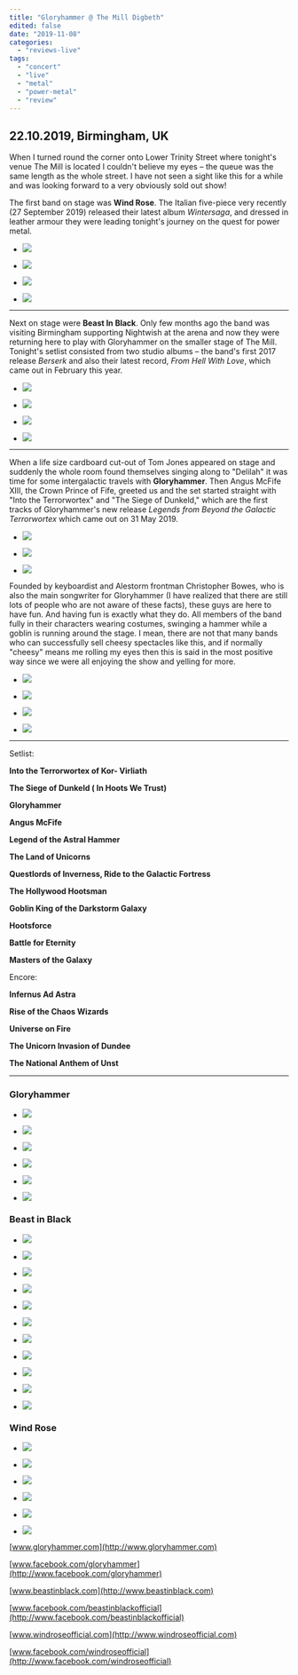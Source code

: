 ```yaml
---
title: "Gloryhammer @ The Mill Digbeth"
edited: false
date: "2019-11-08"
categories:
  - "reviews-live"
tags:
  - "concert"
  - "live"
  - "metal"
  - "power-metal"
  - "review"
---
```


## 22.10.2019, Birmingham, UK

When I turned round the corner onto Lower Trinity Street where tonight's venue The Mill is located I couldn't believe my eyes – the queue was the same length as the whole street. I have not seen a sight like this for a while and was looking forward to a very obviously sold out show!

The first band on stage was **Wind Rose**. The Italian five-piece very recently (27 September 2019) released their latest album _Wintersaga_, and dressed in leather armour they were leading tonight's journey on the quest for power metal.

- ![](https://www.hellbound.ca/wp-content/uploads/2019/11/Wind-Rose01.jpg)

- ![](https://www.hellbound.ca/wp-content/uploads/2019/11/Wind-Rose02.jpg)

- ![](https://www.hellbound.ca/wp-content/uploads/2019/11/Wind-Rose03.jpg)

- ![](https://www.hellbound.ca/wp-content/uploads/2019/11/Wind-Rose.jpg)


* * *

Next on stage were **Beast In Black**. Only few months ago the band was visiting Birmingham supporting Nightwish at the arena and now they were returning here to play with Gloryhammer on the smaller stage of The Mill. Tonight's setlist consisted from two studio albums – the band's first 2017 release _Berserk_ and also their latest record, _From Hell With Love_, which came out in February this year.

- ![](https://www.hellbound.ca/wp-content/uploads/2019/11/Beast-In-Black01.jpg)

- ![](https://www.hellbound.ca/wp-content/uploads/2019/11/Beast-In-Black02.jpg)

- ![](https://www.hellbound.ca/wp-content/uploads/2019/11/Beast-In-Black03.jpg)

- ![](https://www.hellbound.ca/wp-content/uploads/2019/11/Beast-In-Black.jpg)


* * *

When a life size cardboard cut-out of Tom Jones appeared on stage and suddenly the whole room found themselves singing along to "Delilah" it was time for some intergalactic travels with **Gloryhammer**. Then Angus McFife XIII, the Crown Prince of Fife, greeted us and the set started straight with "Into the Terrorwortex" and "The Siege of Dunkeld," which are the first tracks of Gloryhammer's new release _Legends from Beyond the Galactic Terrorwortex_ which came out on 31 May 2019.

- ![](https://www.hellbound.ca/wp-content/uploads/2019/11/Gloryhammer.jpg)

- ![](https://www.hellbound.ca/wp-content/uploads/2019/11/Gloryhammer01.jpg)

- ![](https://www.hellbound.ca/wp-content/uploads/2019/11/Gloryhammer02.jpg)


Founded by keyboardist and Alestorm frontman Christopher Bowes, who is also the main songwriter for Gloryhammer (I have realized that there are still lots of people who are not aware of these facts), these guys are here to have fun. And having fun is exactly what they do. All members of the band fully in their characters wearing costumes, swinging a hammer while a goblin is running around the stage. I mean, there are not that many bands who can successfully sell cheesy spectacles like this, and if normally "cheesy" means me rolling my eyes then this is said in the most positive way since we were all enjoying the show and yelling for more.

- ![](https://www.hellbound.ca/wp-content/uploads/2019/11/Gloryhammer04.jpg)

- ![](https://www.hellbound.ca/wp-content/uploads/2019/11/Gloryhammer05.jpg)

- ![](https://www.hellbound.ca/wp-content/uploads/2019/11/Gloryhammer06.jpg)

- ![](https://www.hellbound.ca/wp-content/uploads/2019/11/Gloryhammer07.jpg)


* * *

Setlist:

**Into the Terrorwortex of Kor- Virliath**

**The Siege of Dunkeld ( In Hoots We Trust)**

**Gloryhammer**

**Angus McFife**

**Legend of the Astral Hammer**

**The Land of Unicorns**

**Questlords of Inverness, Ride to the Galactic Fortress**

**The Hollywood Hootsman**

**Goblin King of the Darkstorm Galaxy**

**Hootsforce**

**Battle for Eternity**

**Masters of the Galaxy**

Encore:

**Infernus Ad Astra**

**Rise of the Chaos Wizards**

**Universe on Fire**

**The Unicorn Invasion of Dundee**

**The National Anthem of Unst**

* * *

### Gloryhammer

- ![](https://www.hellbound.ca/wp-content/uploads/2019/11/Gloryhammer08.jpg)

- ![](https://www.hellbound.ca/wp-content/uploads/2019/11/Gloryhammer09.jpg)

- ![](https://www.hellbound.ca/wp-content/uploads/2019/11/Gloryhammer10.jpg)

- ![](https://www.hellbound.ca/wp-content/uploads/2019/11/Gloryhammer11.jpg)

- ![](https://www.hellbound.ca/wp-content/uploads/2019/11/Gloryhammer12.jpg)

- ![](https://www.hellbound.ca/wp-content/uploads/2019/11/Gloryhammer13.jpg)


### Beast in Black

- ![](https://www.hellbound.ca/wp-content/uploads/2019/11/Beast-In-Black04.jpg)

- ![](https://www.hellbound.ca/wp-content/uploads/2019/11/Beast-In-Black05.jpg)

- ![](https://www.hellbound.ca/wp-content/uploads/2019/11/Beast-In-Black06.jpg)

- ![](https://www.hellbound.ca/wp-content/uploads/2019/11/Beast-In-Black07.jpg)

- ![](https://www.hellbound.ca/wp-content/uploads/2019/11/Beast-In-Black08.jpg)

- ![](https://www.hellbound.ca/wp-content/uploads/2019/11/Beast-In-Black09.jpg)

- ![](https://www.hellbound.ca/wp-content/uploads/2019/11/Beast-In-Black10.jpg)

- ![](https://www.hellbound.ca/wp-content/uploads/2019/11/Beast-In-Black11.jpg)

- ![](https://www.hellbound.ca/wp-content/uploads/2019/11/Beast-In-Black12.jpg)

- ![](https://www.hellbound.ca/wp-content/uploads/2019/11/Beast-In-Black13.jpg)

- ![](https://www.hellbound.ca/wp-content/uploads/2019/11/Beast-In-Black14.jpg)


### Wind Rose

- ![](https://www.hellbound.ca/wp-content/uploads/2019/11/Wind-Rose04.jpg)

- ![](https://www.hellbound.ca/wp-content/uploads/2019/11/Wind-Rose05.jpg)

- ![](https://www.hellbound.ca/wp-content/uploads/2019/11/Wind-Rose06.jpg)

- ![](https://www.hellbound.ca/wp-content/uploads/2019/11/Wind-Rose07.jpg)

- ![](https://www.hellbound.ca/wp-content/uploads/2019/11/Wind-Rose08.jpg)

- ![](https://www.hellbound.ca/wp-content/uploads/2019/11/Wind-Rose09.jpg)


[www.gloryhammer.com](http://www.gloryhammer.com)

[www.facebook.com/gloryhammer](http://www.facebook.com/gloryhammer)

[www.beastinblack.com](http://www.beastinblack.com)

[www.facebook.com/beastinblackofficial](http://www.facebook.com/beastinblackofficial)

[www.windroseofficial.com](http://www.windroseofficial.com)

[www.facebook.com/windroseofficial](http://www.facebook.com/windroseofficial)
